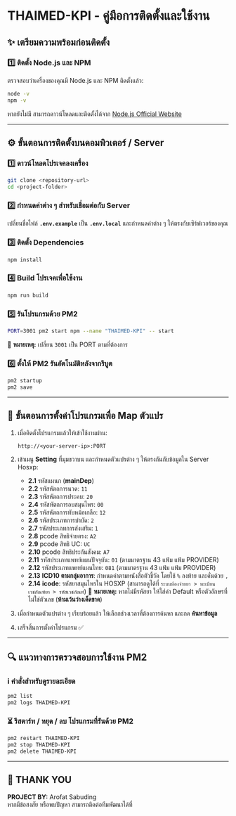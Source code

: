 # THAIMED-KPI - คู่มือการติดตั้งและใช้งาน

## ✨ เตรียมความพร้อมก่อนติดตั้ง
### 1️⃣ ติดตั้ง **Node.js** และ **NPM**
ตรวจสอบว่าเครื่องของคุณมี Node.js และ NPM ติดตั้งแล้ว:
```sh
node -v
npm -v
```
หากยังไม่มี สามารถดาวน์โหลดและติดตั้งได้จาก [Node.js Official Website](https://nodejs.org/)

---

## ⚙️ **ขั้นตอนการติดตั้งบนคอมพิวเตอร์ / Server**
### 1️⃣ ดาวน์โหลดโปรเจคลงเครื่อง
```sh
git clone <repository-url>
cd <project-folder>
```

### 2️⃣ กำหนดค่าต่าง ๆ สำหรับเชื่อมต่อกับ Server
เปลี่ยนชื่อไฟล์ **`.env.example`** เป็น **`.env.local`**
และกำหนดค่าต่าง ๆ ให้ตรงกับเซิร์ฟเวอร์ของคุณ

### 3️⃣ ติดตั้ง Dependencies
```sh
npm install
```

### 4️⃣ Build โปรเจคเพื่อใช้งาน
```sh
npm run build
```

### 5️⃣ รันโปรแกรมด้วย PM2
```sh
PORT=3001 pm2 start npm --name "THAIMED-KPI" -- start
```
📌 **หมายเหตุ:** เปลี่ยน `3001` เป็น PORT ตามที่ต้องการ

### 6️⃣ ตั้งให้ PM2 รันอัตโนมัติหลังจากรีบูต
```sh
pm2 startup
pm2 save
```

---

## 🔧 **ขั้นตอนการตั้งค่าโปรแกรมเพื่อ Map ตัวแปร**
1. เมื่อติดตั้งโปรแกรมแล้วให้เข้าใช้งานผ่าน:
   ```
   http://<your-server-ip>:PORT
   ```
2. เข้าเมนู **Setting** ที่มุมขวาบน และกำหนดตัวแปรต่าง ๆ ให้ตรงกันกับข้อมูลใน Server Hosxp:
   - **2.1** รหัสแผนก (**mainDep**)
   - **2.2** รหัสหัตถการนวด: `11`
   - **2.3** รหัสหัตถการประคบ: `20`
   - **2.4** รหัสหัตถการอบสมุนไพร: `00`
   - **2.5** รหัสหัตถการทับหม้อเกลือ: `12`
   - **2.6** รหัสประเภทการบำบัด: `2`
   - **2.7** รหัสประเภทการส่งเสริม: `1`
   - **2.8** pcode สิทธิจ่ายตรง: `A2`
   - **2.9** pcode สิทธิ UC: `UC`
   - **2.10** pcode สิทธิประกันสังคม: `A7`
   - **2.11** รหัสประเภทแพทย์แผนปัจจุบัน: `01` (ตามมาตรฐาน 43 แฟ้ม แฟ้ม PROVIDER)
   - **2.12** รหัสประเภทแพทย์แผนไทย: `081` (ตามมาตรฐาน 43 แฟ้ม แฟ้ม PROVIDER)
   - **2.13** **ICD10 ตามกลุ่มอาการ**: กำหนดค่าตามหนังสือตัวชี้วัด โดยใช้ `%` ลงท้าย และคั่นด้วย `,`
   - **2.14** **icode**: รหัสยาสมุนไพรใน HOSXP (สามารถดูได้ที่ `ระบบห้องจ่ายยา > ทะเบียนเวชภัณฑ์ยา > รหัสเวชภัณฑ์`)
     📌 **หมายเหตุ:** หากไม่มีรหัสยา ให้ใส่ค่า Default หรือตัวอักษรที่ไม่ใช่ตัวเลข (**ห้ามเว้นว่างเด็ดขาด**)

3. เมื่อกำหนดตัวแปรต่าง ๆ เรียบร้อยแล้ว ให้เลือกช่วงเวลาที่ต้องการค้นหา และกด **ค้นหาข้อมูล**
4. เสร็จสิ้นการตั้งค่าโปรแกรม ✅

---

## 🔍 **แนวทางการตรวจสอบการใช้งาน PM2**
### ℹ️ คำสั่งสำหรับดูรายละเอียด
```sh
pm2 list
pm2 logs THAIMED-KPI
```

### ⏳ รีสตาร์ท / หยุด / ลบ โปรแกรมที่รันด้วย PM2
```sh
pm2 restart THAIMED-KPI
pm2 stop THAIMED-KPI
pm2 delete THAIMED-KPI
```

---

## 💪 THANK YOU
**PROJECT BY:** Arofat Sabuding  
หากมีข้อสงสัย หรือพบปัญหา สามารถติดต่อทีมพัฒนาได้ที่ **<your-contact-email>**

